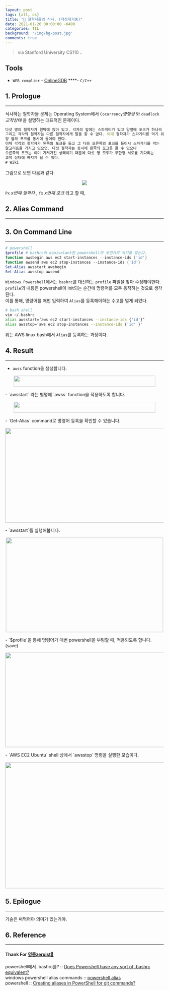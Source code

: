 ```yaml
---
layout: post
tags: [all, os]
title: "🥣 철학자들의 식사. (작성대기중)"
date: 2021-01-26 00:00:00 -0400
categories: TIL
background: '/img/bg-post.jpg'
comments: true
---
```

> via Stanford University CS110 ..

## Tools  

- `WEB complier` - [OnlineGDB](!https://www.onlinegdb.com/)
****- `C/C++`

## 1. Prologue
---
식사하는 철학자들 문제는 Operating System에서 `Cocurrency`_병행성_ 와 `deadlock` _교착상태_ 을 설명하는 대표적인 문제이다.
```javascript
다섯 명의 철학자가 원탁에 앉아 있고, 각자의 앞에는 스파게티가 있고 양옆에 포크가 하나씩 있다.  
그리고 각각의 철학자는 다른 철학자에게 말을 할 수 없다. 이때 철학자가 스파게티를 먹기 위해서는  
양 옆의 포크를 동시에 들어야 한다.  
이때 각각의 철학자가 왼쪽의 포크를 들고 그 다음 오른쪽의 포크를 들어서 스파게티를 먹는  
알고리즘을 가지고 있으면, 다섯 철학자는 동시에 왼쪽의 포크를 들 수 있으나  
오른쪽의 포크는 이미 가져가진 상태이기 때문에 다섯 명 모두가 무한정 서로를 기다리는  
교착 상태에 빠지게 될 수 있다.
# Wiki
```
그림으로 보면 다음과 같다.  
<p align="center"><img src="https://user-images.githubusercontent.com/26760693/105862752-7e178000-6033-11eb-9348-677e9479183d.jpg"></p>  

`Px` _x번째 철학자_ , `fx` _x번째 포크_ 라고 할 때, 


## 2. Alias Command
---

## 3. On Command Line
---
```powershell
# powershell
$profile # bashrc와 equivalant한 powershell의 무언가의 위치를 찾는다.
function awsbegin aws ec2 start-instances --instance-ids {'id'}
function awsend aws ec2 stop-instances --instance-ids {'id'}
Set-Alias awsstart awsbegin
Set-Alias awsstop awsend
```
`Windows Powershell`에서는 `bashrc`를 대신하는 `profile` 파일을 찾아 수정해야한다.  
`profile`의 내용은 powershell이 init되는 순간에 명령어를 모두 동작하는 것으로 생각된다.  
이를 통해, 명령어를 매번 입력하여 `Alias`를 등록해야하는 수고를 덜게 되었다.  

```bash
# bash shell
vim ~/.bashrc
alias awsstart=‘aws ec2 start-instances --instance-ids {'id'}’ 
alias awsstop=‘aws ec2 stop-instances --instance-ids {'id' }'
```
위는 AWS linux bash에서 `Alias`를 등록하는 과정이다.  

## 4. Result
---
- `awss` function을 생성합니다.
<p align="center"><img src = "https://user-images.githubusercontent.com/26760693/105523995-6afa6c80-5d22-11eb-8e44-a5e1e9cd1c79.png" width="450" height="35"></p>
- `awsstart` 라는 별명에 `awss` function을 적용하도록 합니다.
<p align="center"><img src = "https://user-images.githubusercontent.com/26760693/105523997-6b930300-5d22-11eb-959c-66e6bff485ae.png" width="450" height="35"></p>
- `Get-Alias` command로 명령어 등록을 확인할 수 있습니다.
<p align="center"><img src = "https://user-images.githubusercontent.com/26760693/105523998-6c2b9980-5d22-11eb-8369-f1fe3a8ea617.png" width="700" height="300"></p>
- `awsstart`를 실행해봅니다.
<p align="center"><img src = "https://user-images.githubusercontent.com/26760693/105524000-6c2b9980-5d22-11eb-94cf-39696aa69ae2.png" width= "500" height="300"></p>  
- `$profile`을 통해 명령어가 매번 powershell을 부팅할 때, 적용되도록 합니다. (save)
<p align="center"><img src = "https://user-images.githubusercontent.com/26760693/105566226-622f8800-5d6e-11eb-9aa1-342318ce0832.png" width="700" height="300"></p>  
- `AWS EC2 Ubuntu` shell 상에서 `awsstop` 명령을 실행한 모습이다. 
<p align="center"><img src = "https://user-images.githubusercontent.com/26760693/105523990-69c93f80-5d22-11eb-9f30-0830a8aae2ad.png" width="600" height="400"></p>

## 5. Epilogue
---
기술은 써먹어야 의미가 있는거야.

## 6. Reference
---
#### Thank For [영동zeroist🤩](!https://github.com/orgs/SWJungle/people/zeroistfilm)  
powershell에서 .bashrc를? :: [Does Powershell have any sort of .bashrc equivalent?](!https://superuser.com/questions/1090141/does-powershell-have-any-sort-of-bashrc-equivalent)  
windows powershell alias commands :: [powershell alias](!https://gocoder.tistory.com/1510)  
powershell :: [Creating aliases in PowerShell for git commands?](!https://stackoverflow.com/questions/2858484/creating-aliases-in-powershell-for-git-commands)
